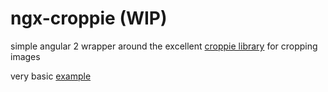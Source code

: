 # ngx-croppie (WIP)

simple angular 2 wrapper around the excellent [croppie library](https://foliotek.github.io/Croppie/) for cropping images

very basic [example](https://github.com/deej81/ngx-croppie-example)